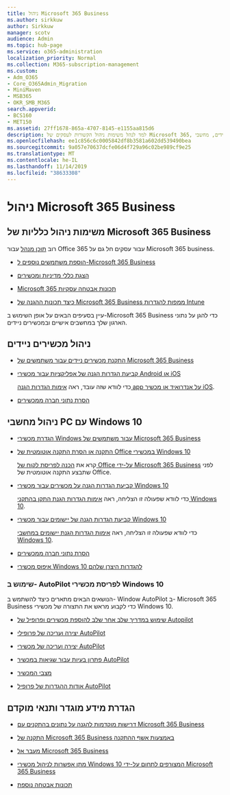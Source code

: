 ```yaml
---
title: ניהול Microsoft 365 Business
ms.author: sirkkuw
author: Sirkkuw
manager: scotv
audience: Admin
ms.topic: hub-page
ms.service: o365-administration
localization_priority: Normal
ms.collection: M365-subscription-management
ms.custom:
- Adm_O365
- Core_O365Admin_Migration
- MiniMaven
- MSB365
- OKR_SMB_M365
search.appverid:
- BCS160
- MET150
ms.assetid: 27ff1678-865a-4707-8145-e1155aa815d6
description: למד לנהל משימות ניהול הקשורות לעסקים של Microsoft 365, מכשירים ניידים, מחשבי Windows 10 ומשימות רבות כאלה.
ms.openlocfilehash: ee1c856c6c0005842df8b3581a602dd539490bea
ms.sourcegitcommit: 9a057e70637dcfe06d4f729a96c02be989cf9e25
ms.translationtype: MT
ms.contentlocale: he-IL
ms.lasthandoff: 11/14/2019
ms.locfileid: "38633308"
---
```

# <a name="manage-microsoft-365-business"></a>ניהול Microsoft 365 Business

## <a name="general-microsoft-365-business-admin-tasks"></a>משימות ניהול כלליות של Microsoft 365 Business

רוב [תוכן מנהל](/Office365/Admin/admin-home.md) עבור Office 365 עבור עסקים חל גם על Microsoft 365 business.

- [הוספת משתמשים נוספים ל-Microsoft 365 Business](add-users-m365b.md)
    
- [הצגת כללי מדיניות ומכשירים](view-policies-and-devices.md)
    
- [Microsoft 365 תכונות אבטחה עסקיות](security-features.md)
    
- [כיצד תכונות ההגנה של Microsoft 365 Business ממפות להגדרות Intune](map-protection-features-to-intune-settings.md)
    
עיין בסעיפים הבאים על אופן השימוש ב-Microsoft 365 Business כדי להגן על נתוני הארגון שלך במחשבים אישיים ובמכשירים ניידים.
  
## <a name="manage-mobile-devices"></a>ניהול מכשירים ניידים

- [התקנת מכשירים ניידים עבור משתמשים של Microsoft 365 Business](set-up-mobile-devices.md)
    
- [קביעת הגדרות הגנה של אפליקציות עבור מכשירי Android או iOS](app-protection-settings-for-android-and-ios.md)
    
    כדי לוודא שזה עובד, ראה [אימות הגדרות הגנה app על אנדרואיד או מכשיר iOS](validate-settings-on-android-or-ios.md). 
    
- [הסרת נתוני חברה ממכשירים](remove-company-data.md)
    
## <a name="manage-windows-10-pcs"></a>ניהול מחשבי PC עם Windows 10

- [הגדרת מכשירי Windows עבור משתמשים של Microsoft 365 Business](set-up-windows-devices.md)
    
- [התקנה או הסרת התקנה אוטומטית של Office במכשירי Windows 10](auto-install-or-uninstall-office.md)
    
    קרא את [הכנה לפריסת לקוח של Office על-ידי Microsoft 365 Business](prepare-for-office-client-deployment.md) לפני שתבצע התקנה אוטומטית של Office. 
    
- [קביעת הגדרות הגנה על מכשירים עבור מכשירי Windows 10](protection-settings-for-windows-10-pcs.md)
    
    כדי לוודא שפעולה זו הצליחה, ראה [אימות הגדרות הגנת התקן בהתקני Windows 10](validate-settings-on-windows-10-pcs.md). 
    
- [קביעת הגדרות הגנה של יישומים עבור מכשירי Windows 10](protection-settings-for-windows-10-devices.md)
    
    כדי לוודא שפעולה זו הצליחה, ראה [אימות הגדרות הגנת יישומים במחשבי Windows 10](validate-protection-settings-on-windows-10-pcs.md). 
    
- [הסרת נתוני חברה ממכשירים](remove-company-data.md)
    
- [איפוס מכשירי Windows 10 להגדרות היצרן שלהם](reset-devices-to-factory-settings.md)
    
### <a name="use-autopilot-to-deploy-windows-10-devices"></a>שימוש ב- AutoPilot לפריסת מכשירי Windows 10

הנושאים הבאים מתארים כיצד להשתמש ב- Window AutoPilot ב- Microsoft 365 Business כדי לקבוע מראש את התצורה של מכשירי Windows 10.
  
- [שימוש במדריך שלב אחר שלב להוספת מכשירים ופרופיל של Autopilot](add-autopilot-devices-and-profile.md)
    
- [יצירה ועריכה של פרופילי AutoPilot](create-and-edit-autopilot-profiles.md)
    
- [יצירה ועריכה של מכשירי AutoPilot](create-and-edit-autopilot-devices.md)
    
- [פתרון בעיות עבור שגיאות במכשיר AutoPilot](troubleshoot-autopilot-errors.md)
    
- [מצבי המכשיר](device-states.md)
    
- [אודות ההגדרות של פרופיל AutoPilot](autopilot-profile-settings.md)
    
## <a name="set-up-and-prerequisite-information"></a>הגדרת מידע מוגדר ותנאי מוקדם

- [דרישות מוקדמות להגנה על נתונים בהתקנים עם Microsoft 365 Business](pre-requisites-for-data-protection.md)
    
- [התקנה של Microsoft 365 Business באמצעות אשף ההתקנה](set-up.md)
    
- [מעבר אל Microsoft 365 Business](migrate-to-microsoft-365-business.md)
    
- [מתן אפשרות לניהול מכשירי Windows 10 המצורפים לתחום על-ידי Microsoft 365 Business](manage-windows-devices.md)
    
- [תכונות אבטחה נוספת](security-features.md#additional-security-features)

